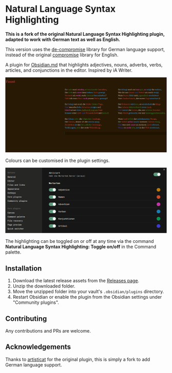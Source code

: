 # Natural Language Syntax Highlighting

**This is a fork of the original Natural Language Syntax Highlighting plugin, adapted to work with German text as well as English.**

This version uses the [de-compromise](https://github.com/nlp-compromise/de-compromise) library for German language support, instead of the original [compromise](https://github.com/spencermountain/compromise) library for English.

A plugin for [Obsidian.md](https://obsidian.md/) that highlights adjectives, nouns, adverbs, verbs, articles, and conjunctions in the editor. Inspired by iA Writer.

![screenshot 1](img/nl-syntax-hl-german.png)

Colours can be customised in the plugin settings.

![screenshot 2](img/nl-syntax-hl-german2.png)

The highlighting can be toggled on or off at any time via the command **Natural Language Syntax Highlighting: Toggle on/off** in the Command palette.

## Installation

1. Download the latest release assets from the [Releases page](https://github.com/your-username/nl-syntax-highlighting/releases).
2. Unzip the downloaded folder.
3. Move the unzipped folder into your vault's `.obsidian/plugins` directory.
4. Restart Obsidian or enable the plugin from the Obsidian settings under "Community plugins".

## Contributing

Any contributions and PRs are welcome.

## Acknowledgements

Thanks to [artisticat](https://github.com/artisticat1) for the original plugin, this is simply
a fork to add German language support.